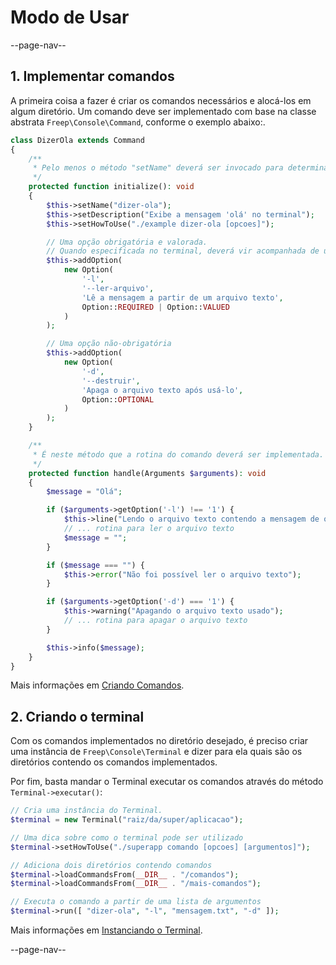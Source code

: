 # Modo de Usar

--page-nav--

## 1. Implementar comandos

A primeira coisa a fazer é criar os comandos necessários e alocá-los em algum diretório. Um comando deve ser implementado com base na classe abstrata `Freep\Console\Command`, conforme o exemplo abaixo:.

```php
class DizerOla extends Command
{
    /**
     * Pelo menos o método "setName" deverá ser invocado para determinar a palavra 
     */
    protected function initialize(): void
    {
        $this->setName("dizer-ola");
        $this->setDescription("Exibe a mensagem 'olá' no terminal");
        $this->setHowToUse("./example dizer-ola [opcoes]");

        // Uma opção obrigatória e valorada.
        // Quando especificada no terminal, deverá vir acompanhada de um valor
        $this->addOption(
            new Option(
                '-l',
                '--ler-arquivo',
                'Lê a mensagem a partir de um arquivo texto',
                Option::REQUIRED | Option::VALUED
            )
        );

        // Uma opção não-obrigatória
        $this->addOption(
            new Option(
                '-d',
                '--destruir',
                'Apaga o arquivo texto após usá-lo',
                Option::OPTIONAL
            )
        );
    }

    /**
     * É neste método que a rotina do comando deverá ser implementada.
     */ 
    protected function handle(Arguments $arguments): void
    {
        $message = "Olá";

        if ($arguments->getOption('-l') !== '1') {
            $this->line("Lendo o arquivo texto contendo a mensagem de olá");
            // ... rotina para ler o arquivo texto
            $message = "";
        }

        if ($message === "") {
            $this->error("Não foi possível ler o arquivo texto");
        }

        if ($arguments->getOption('-d') === '1') {
            $this->warning("Apagando o arquivo texto usado");
            // ... rotina para apagar o arquivo texto
        }

        $this->info($message);
    }
}
```

Mais informações em [Criando Comandos](04-criando-comandos.md).

## 2. Criando o terminal

Com os comandos implementados no diretório desejado, é preciso criar uma instância de `Freep\Console\Terminal` e dizer para ela quais são os diretórios contendo os comandos implementados.

Por fim, basta mandar o Terminal executar os comandos através do método `Terminal->executar()`:

```php
// Cria uma instância do Terminal. 
$terminal = new Terminal("raiz/da/super/aplicacao");

// Uma dica sobre como o terminal pode ser utilizado
$terminal->setHowToUse("./superapp comando [opcoes] [argumentos]");

// Adiciona dois diretórios contendo comandos
$terminal->loadCommandsFrom(__DIR__ . "/comandos");
$terminal->loadCommandsFrom(__DIR__ . "/mais-comandos");

// Executa o comando a partir de uma lista de argumentos
$terminal->run([ "dizer-ola", "-l", "mensagem.txt", "-d" ]);

```

Mais informações em [Instanciando o Terminal](03-instanciando-o-terminal.md).

--page-nav--
